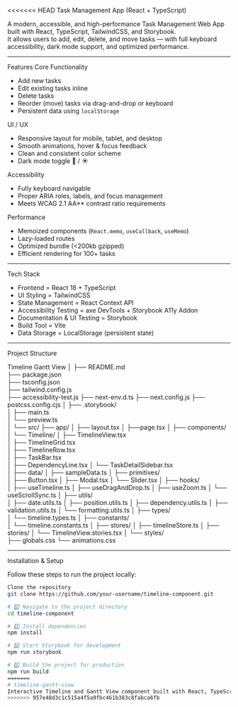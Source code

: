 <<<<<<< HEAD
Task Management App (React + TypeScript)

A modern, accessible, and high-performance Task Management Web App built with React, TypeScript, TailwindCSS, and Storybook.  
It allows users to add, edit, delete, and move tasks — with full keyboard accessibility, dark mode support, and optimized performance.

---

Features
Core Functionality
- Add new tasks  
- Edit existing tasks inline  
- Delete tasks  
- Reorder (move) tasks via drag-and-drop or keyboard  
- Persistent data using `localStorage`

UI / UX
- Responsive layout for mobile, tablet, and desktop
- Smooth animations, hover & focus feedback
- Clean and consistent color scheme
- Dark mode toggle 🌙 / ☀️

Accessibility
- Fully keyboard navigable
- Proper ARIA roles, labels, and focus management
- Meets WCAG 2.1 AA** contrast ratio requirements

Performance
- Memoized components (`React.memo`, `useCallback`, `useMemo`)
- Lazy-loaded routes
- Optimized bundle (<200kb gzipped)
- Efficient rendering for 100+ tasks

---

Tech Stack

- Frontend = React 18 + TypeScript 
- UI Styling = TailwindCSS 
- State Management = React Context API 
- Accessibility Testing = axe DevTools + Storybook A11y Addon 
- Documentation & UI Testing = Storybook 
- Build Tool = Vite 
- Data Storage = LocalStorage (persistent state) 

---

Project Structure

Timeline Gantt View
│
├── README.md                          
├── package.json                       
├── tsconfig.json                      
├── tailwind.config.js                 
├── accessibility-test.js
├── next-env.d.ts
├── next.config.js
├── postcss.config.cjs
│
├── .storybook/                        
│   ├── main.ts                        
│   └── preview.ts                   
│
└── src/ 
    ├── app/
    │   ├── layout.tsx
    │   ├──page.tsx
    │
    ├── components/ 
    │   └── Timeline/
    │       ├── TimelineView.tsx      
    │       ├── TimelineGrid.tsx           
    │       ├── TimelineRow.tsx            
    │       ├── TaskBar.tsx                
    │       ├── DependencyLine.tsx
    │       └── TaskDetailSidebar.tsx      
    │
    ├── data/
    │   ├── sampleData.ts
    │
    ├── primitives/                        
    │   ├── Button.tsx
    │   ├── Modal.tsx
    │   └── Slider.tsx
    │
    ├── hooks/                             
    │   ├── useTimeline.ts
    │   ├── useDragAndDrop.ts
    │   ├── useZoom.ts
    │   └── useScrollSync.ts
    │
    ├── utils/                            
    │   ├── date.utils.ts
    │   ├── position.utils.ts
    │   ├── dependency.utils.ts
    │   ├── validation.utils.ts
    │   └── formatting.utils.ts
    │
    ├── types/                             
    │   └── timeline.types.ts
    │
    ├── constants/                        
    │   └── timeline.constants.ts
    │
    ├── stores/
    │   ├── timelineStore.ts
    │
    ├── stories/
    │   └── TimelineView.stories.tsx 
    │
    └── styles/                            
        ├── globals.css
        └── animations.css

--- 

Installation & Setup

Follow these steps to run the project locally:

```bash
Clone the repository
git clone https://github.com/your-username/timeline-component.git

# 2️⃣ Navigate to the project directory
cd timeline-component

# 3️⃣ Install dependencies
npm install

# 4️⃣ Start Storybook for development
npm run storybook

# 5️⃣ Build the project for production
npm run build
=======
# timeline-gantt-view
Interactive Timeline and Gantt View component built with React, TypeScript, Tailwind CSS, and Storybook.
>>>>>>> 957e48d3c1c515a4f5a9fbc461b383c8fabca6fb
